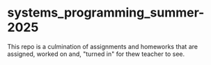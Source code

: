 # systems_programming_summer-2025
This repo is a culmination of assignments and homeworks that are assigned, worked on and, "turned in" for thew teacher to see.
